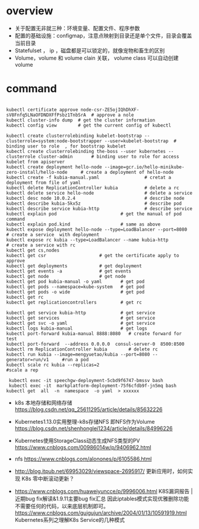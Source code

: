 
# overview
- 关于配置无非就三种：环境变量、配置文件、程序参数
- 配置的基础设施：configmap，注意点映射到目录还是单个文件，目录会覆盖当前目录
- Statefulset ， ip ，磁盘都是可以锁定的，就像宠物和畜生的区别
- Volume，volume 和 volume clain 关联， volume class 可以自动创建volume

# command

```

kubectl certificate approve node-csr-ZE5ojIQhDhXF-sV8Fnfq5LNaOFDNDXFfPsbz1TnbSrA  # approve a nole
kubectl cluster-info dump  # get the cluster information
kubectl config view        # get the current config of kubectl

kubectl create clusterrolebinding kubelet-bootstrap --clusterrole=system:node-bootstrapper --user=kubelet-bootstrap  # binding user to role  , for bootstrap kubelet  
kubectl create clusterrolebinding the-boss --user kubernetes --clusterrole cluster-admin       # binding user to role for access kubelet from apiserver
kubectl create deployment hello-node --image=gcr.io/hello-minikube-zero-install/hello-node     # create a deployment of hello-node
kubectl create -f kubia-manual.yaml                 # cretat a deployment from file of yaml
kubectl delete ReplicationController kubia          # delete a rc
kubectl delete service hello-node                   # delete a service
kubectl desc node 10.0.2.4                          # describe node
kubectl describe kubia-5kx5z                        # describe pod
kubectl describe service kubia-http                 # describe service
kubectl explain pod                        # get the manual of pod command
kubectl explain pod.kind                   # same as above
kubectl expose deployment hello-node --type=LoadBalancer --port=8080     # create a service  with deployment
kubectl expose rc kubia --type=LoadBalancer --name kubia-http            # create a service with rc  
kubectl get cs,nodes  
kubectl get csr                    # get the certificate apply to approve
kubectl get deployments            # get deployment
kubectl get events -a              # get events
kubectl get node                   # get node
kubectl get pod kubia-manual -o yaml       # get pod
kubectl get pods --namespace=kube-system   # get pod
kubectl get pods -o wide                   # get pod
kubectl get rc
kubectl get replicationcontrollers         # get rc

kubectl get service kubia-http             # get service
kubectl get services                       # get service
kubectl get svc -o yaml                    # get service
kubectl logs kubia-manual                  # get logs
kubectl port-forward kubia-manual 8888:8080   # create forward for test
kubectl port-forward  --address 0.0.0.0  consul-server-0  8500:8500
kubectl rm ReplicationController kubia        # delete rc
kubectl run kubia --image=mengyuetao/kubia --port=8080 --generator=run/v1     #run a pod
kubectl scale rc kubia --replicas=2                                           #scale a rep

 kubectl exec -it speechgw-deployment-5cbd9f6747-bmssv bash
 kubectl exec -it  markplatform-deployment-75f6cfdb9f-jn5mq bash
kubectl get  all  -n  namespace  -o yaml  > xxxxxx

```


- k8s 本地存储和网络存储 https://blog.csdn.net/qq_25611295/article/details/85632226
- Kubernetes1.13.0实用整理-k8s存储NFS 即NFS作为Volume https://blog.csdn.net/shenhonglei1234/article/details/84996226
- Kubernetes使用StorageClass动态生成NFS类型的PV https://www.cnblogs.com/00986014w/p/9406962.html
- nfs https://www.cnblogs.com/alonones/p/6105586.html

- http://blog.itpub.net/69953029/viewspace-2695917/ 更新应用时，如何实现 K8s 零中断滚动更新？
- https://www.cnblogs.com/huaweiyuncce/p/9996006.html K8S漏洞报告 | 近期bug fix解读&1.9.11主要bug fix汇总 因此iptables模式实现优雅删除功能不需要任何的代码，以来底层机制即可。
https://www.cnblogs.com/guigujun/archive/2004/01/13/10591919.html Kubernetes系列之理解K8s Service的几种模式
